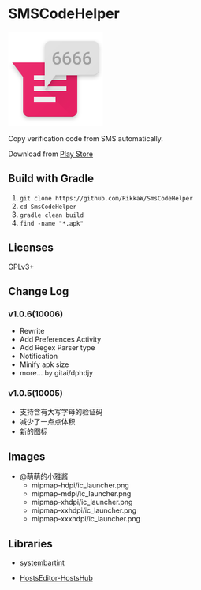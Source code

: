SMSCodeHelper
===============

![](./app/src/main/res/mipmap-xxxhdpi/ic_launcher.png)

Copy verification code from SMS automatically.


Download from [Play Store](https://play.google.com/store/apps/details?id=rikka.smscodehelper)

## Build with Gradle

1. `git clone https://github.com/RikkaW/SmsCodeHelper`
2. `cd SmsCodeHelper`
3. `gradle clean build`
4. `find -name "*.apk"`

## Licenses

GPLv3+

## Change Log

### v1.0.6(10006)

* Rewrite
* Add Preferences Activity
* Add Regex Parser type
* Notification
* Minify apk size
* more...
by gitai/dphdjy

### v1.0.5(10005)

* 支持含有大写字母的验证码
* 减少了一点点体积
* 新的图标

## Images

- @萌萌的小雅酱
	+ mipmap-hdpi/ic_launcher.png
	+ mipmap-mdpi/ic_launcher.png
	+ mipmap-xhdpi/ic_launcher.png
	+ mipmap-xxhdpi/ic_launcher.png
	+ mipmap-xxxhdpi/ic_launcher.png

## Libraries

- [systembartint](https://github.com/jgilfelt/SystemBarTint)

- [HostsEditor-HostsHub](https://github.com/HostsHub/HostsEditor-for-Android)

